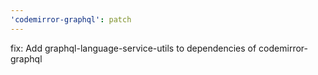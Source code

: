 ```yaml
---
'codemirror-graphql': patch
---
```


fix: Add graphql-language-service-utils to dependencies of codemirror-graphql
